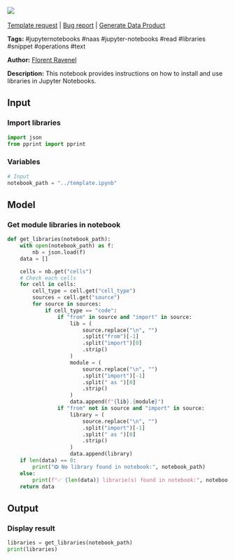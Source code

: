 <a href="https://app.naas.ai/user-redirect/naas/downloader?url=https://raw.githubusercontent.com/jupyter-naas/awesome-notebooks/master/Jupyter%20Notebooks/Jupyter_Notebooks_Get_libraries.ipynb" target="_parent"><img src="https://naasai-public.s3.eu-west-3.amazonaws.com/Open_in_Naas_Lab.svg"/></a><br><br><a href="https://github.com/jupyter-naas/awesome-notebooks/issues/new?assignees=&labels=&template=template-request.md&title=Tool+-+Action+of+the+notebook+">Template request</a> | <a href="https://github.com/jupyter-naas/awesome-notebooks/issues/new?assignees=&labels=bug&template=bug_report.md&title=Jupyter+Notebooks+-+Get+libraries:+Error+short+description">Bug report</a> | <a href="https://app.naas.ai/user-redirect/naas/downloader?url=https://raw.githubusercontent.com/jupyter-naas/awesome-notebooks/master/Naas/Naas_Start_data_product.ipynb" target="_parent">Generate Data Product</a>

**Tags:** #jupyternotebooks #naas #jupyter-notebooks #read #libraries #snippet #operations #text

**Author:** [Florent Ravenel](https://www.linkedin.com/in/florent-ravenel/)

**Description:** This notebook provides instructions on how to install and use libraries in Jupyter Notebooks.

## Input

### Import libraries


```python
import json
from pprint import pprint
```

### Variables


```python
# Input
notebook_path = "../template.ipynb"
```

## Model

### Get module libraries in notebook


```python
def get_libraries(notebook_path):
    with open(notebook_path) as f:
        nb = json.load(f)
    data = []

    cells = nb.get("cells")
    # Check each cells
    for cell in cells:
        cell_type = cell.get("cell_type")
        sources = cell.get("source")
        for source in sources:
            if cell_type == "code":
                if "from" in source and "import" in source:
                    lib = (
                        source.replace("\n", "")
                        .split("from")[-1]
                        .split("import")[0]
                        .strip()
                    )
                    module = (
                        source.replace("\n", "")
                        .split("import")[-1]
                        .split(" as ")[0]
                        .strip()
                    )
                    data.append(f"{lib}.{module}")
                if "from" not in source and "import" in source:
                    library = (
                        source.replace("\n", "")
                        .split("import")[-1]
                        .split(" as ")[0]
                        .strip()
                    )
                    data.append(library)
    if len(data) == 0:
        print("❎ No library found in notebook:", notebook_path)
    else:
        print(f"✅ {len(data)} librarie(s) found in notebook:", notebook_path)
    return data
```

## Output

### Display result


```python
libraries = get_libraries(notebook_path)
print(libraries)
```


```python

```
